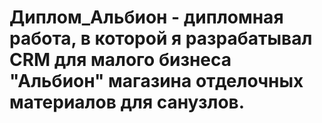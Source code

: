 # Диплом_Альбион - дипломная работа, в которой я разрабатывал CRM для малого бизнеса "Альбион" магазина отделочных материалов для санузлов.
# 
